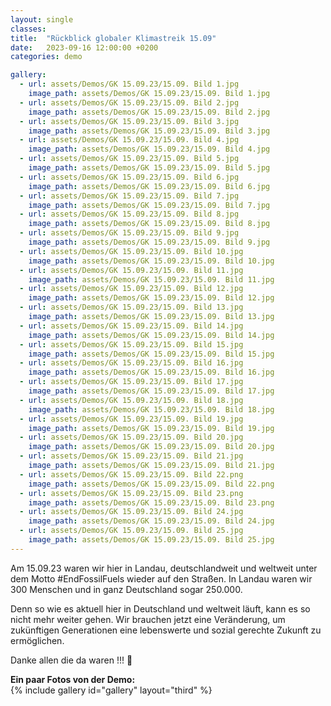 ```yaml
---
layout: single
classes: 
title:  "Rückblick globaler Klimastreik 15.09"
date:   2023-09-16 12:00:00 +0200
categories: demo

gallery:
  - url: assets/Demos/GK 15.09.23/15.09. Bild 1.jpg
    image_path: assets/Demos/GK 15.09.23/15.09. Bild 1.jpg
  - url: assets/Demos/GK 15.09.23/15.09. Bild 2.jpg
    image_path: assets/Demos/GK 15.09.23/15.09. Bild 2.jpg
  - url: assets/Demos/GK 15.09.23/15.09. Bild 3.jpg
    image_path: assets/Demos/GK 15.09.23/15.09. Bild 3.jpg
  - url: assets/Demos/GK 15.09.23/15.09. Bild 4.jpg
    image_path: assets/Demos/GK 15.09.23/15.09. Bild 4.jpg
  - url: assets/Demos/GK 15.09.23/15.09. Bild 5.jpg
    image_path: assets/Demos/GK 15.09.23/15.09. Bild 5.jpg
  - url: assets/Demos/GK 15.09.23/15.09. Bild 6.jpg
    image_path: assets/Demos/GK 15.09.23/15.09. Bild 6.jpg
  - url: assets/Demos/GK 15.09.23/15.09. Bild 7.jpg
    image_path: assets/Demos/GK 15.09.23/15.09. Bild 7.jpg
  - url: assets/Demos/GK 15.09.23/15.09. Bild 8.jpg
    image_path: assets/Demos/GK 15.09.23/15.09. Bild 8.jpg
  - url: assets/Demos/GK 15.09.23/15.09. Bild 9.jpg
    image_path: assets/Demos/GK 15.09.23/15.09. Bild 9.jpg
  - url: assets/Demos/GK 15.09.23/15.09. Bild 10.jpg
    image_path: assets/Demos/GK 15.09.23/15.09. Bild 10.jpg
  - url: assets/Demos/GK 15.09.23/15.09. Bild 11.jpg
    image_path: assets/Demos/GK 15.09.23/15.09. Bild 11.jpg
  - url: assets/Demos/GK 15.09.23/15.09. Bild 12.jpg
    image_path: assets/Demos/GK 15.09.23/15.09. Bild 12.jpg
  - url: assets/Demos/GK 15.09.23/15.09. Bild 13.jpg
    image_path: assets/Demos/GK 15.09.23/15.09. Bild 13.jpg
  - url: assets/Demos/GK 15.09.23/15.09. Bild 14.jpg
    image_path: assets/Demos/GK 15.09.23/15.09. Bild 14.jpg
  - url: assets/Demos/GK 15.09.23/15.09. Bild 15.jpg
    image_path: assets/Demos/GK 15.09.23/15.09. Bild 15.jpg
  - url: assets/Demos/GK 15.09.23/15.09. Bild 16.jpg
    image_path: assets/Demos/GK 15.09.23/15.09. Bild 16.jpg
  - url: assets/Demos/GK 15.09.23/15.09. Bild 17.jpg
    image_path: assets/Demos/GK 15.09.23/15.09. Bild 17.jpg
  - url: assets/Demos/GK 15.09.23/15.09. Bild 18.jpg
    image_path: assets/Demos/GK 15.09.23/15.09. Bild 18.jpg
  - url: assets/Demos/GK 15.09.23/15.09. Bild 19.jpg
    image_path: assets/Demos/GK 15.09.23/15.09. Bild 19.jpg
  - url: assets/Demos/GK 15.09.23/15.09. Bild 20.jpg
    image_path: assets/Demos/GK 15.09.23/15.09. Bild 20.jpg
  - url: assets/Demos/GK 15.09.23/15.09. Bild 21.jpg
    image_path: assets/Demos/GK 15.09.23/15.09. Bild 21.jpg
  - url: assets/Demos/GK 15.09.23/15.09. Bild 22.png
    image_path: assets/Demos/GK 15.09.23/15.09. Bild 22.png
  - url: assets/Demos/GK 15.09.23/15.09. Bild 23.png
    image_path: assets/Demos/GK 15.09.23/15.09. Bild 23.png
  - url: assets/Demos/GK 15.09.23/15.09. Bild 24.jpg
    image_path: assets/Demos/GK 15.09.23/15.09. Bild 24.jpg
  - url: assets/Demos/GK 15.09.23/15.09. Bild 25.jpg
    image_path: assets/Demos/GK 15.09.23/15.09. Bild 25.jpg
---
```

Am 15.09.23 waren wir hier in Landau, deutschlandweit und weltweit unter dem Motto #EndFossilFuels wieder auf den Straßen. In Landau waren wir 300 Menschen und in ganz Deutschland sogar 250.000.

Denn so wie es aktuell hier in Deutschland und weltweit läuft, kann es so nicht mehr weiter gehen. Wir brauchen jetzt eine Veränderung, um zukünftigen Generationen eine lebenswerte und sozial gerechte Zukunft zu ermöglichen.

Danke allen die da waren !!! 💚

<b> Ein paar Fotos von der Demo: </b>  <br>
{% include gallery id="gallery" layout="third" %}
